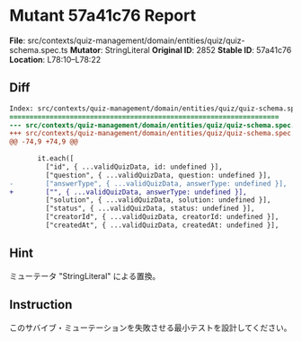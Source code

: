 # Mutant 57a41c76 Report

**File**: src/contexts/quiz-management/domain/entities/quiz/quiz-schema.spec.ts
**Mutator**: StringLiteral
**Original ID**: 2852
**Stable ID**: 57a41c76
**Location**: L78:10–L78:22

## Diff

```diff
Index: src/contexts/quiz-management/domain/entities/quiz/quiz-schema.spec.ts
===================================================================
--- src/contexts/quiz-management/domain/entities/quiz/quiz-schema.spec.ts	original
+++ src/contexts/quiz-management/domain/entities/quiz/quiz-schema.spec.ts	mutated #2852
@@ -74,9 +74,9 @@
 
       it.each([
         ["id", { ...validQuizData, id: undefined }],
         ["question", { ...validQuizData, question: undefined }],
-        ["answerType", { ...validQuizData, answerType: undefined }],
+        ["", { ...validQuizData, answerType: undefined }],
         ["solution", { ...validQuizData, solution: undefined }],
         ["status", { ...validQuizData, status: undefined }],
         ["creatorId", { ...validQuizData, creatorId: undefined }],
         ["createdAt", { ...validQuizData, createdAt: undefined }],
```

## Hint

ミューテータ "StringLiteral" による置換。

## Instruction

このサバイブ・ミューテーションを失敗させる最小テストを設計してください。
